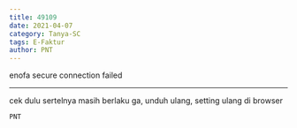 ```yaml
---
title: 49109
date: 2021-04-07
category: Tanya-SC
tags: E-Faktur
author: PNT
---
```


enofa secure connection failed

---

cek dulu sertelnya masih berlaku ga, unduh ulang, setting ulang di browser

`PNT`
